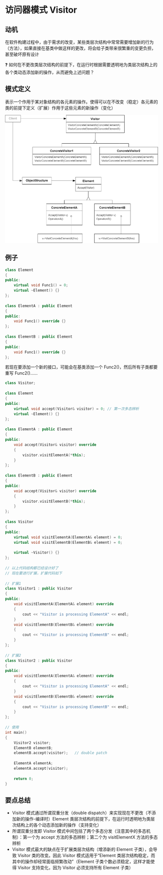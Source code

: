 # 访问器模式 Visitor

## 动机

在软件构建过程中，由于需求的改变，某些类层次结构中常常需要增加新的行为（方法），如果直接在基类中做这样的更改，将会给子类带来很繁重的变更负担，甚至破坏原有设计

:question: 如何在不更改类层次结构的前提下，在运行时根据需要透明地为类层次结构上的各个类动态添加新的操作，从而避免上述问题？

## 模式定义

表示一个作用于某对象结构的各元素的操作。使得可以在不改变（稳定）各元素的类的前提下定义（扩展）作用于这些元素的新操作（变化）

<div align="center"><img src="../images/访问器模式.drawio.png" alt="访问器模式" height=420 width= /></div>

## 例子

```cpp
class Element
{
public:
    virtual void Func1() = 0;
    virtual ~Element() {}
};

class ElementA : public Element
{
public:
    void Func1() override {}
};

class ElementB : public Element
{
public:
    void Func1() override {}
};
```

若现在要添加一个新的接口，可能会在基类添加一个 Func2()，然后所有子类都要重写 Func2()......

```cpp
class Visitor;

class Element
{
public:
    virtual void accept(Visitor& visitor) = 0; // 第一次多态辨析
    virtual ~Element() {}
};

class ElementA : public Element
{
public:
    void accept(Visitor& visitor) override
    {
        visitor.visitElementA(*this);
    }
};

class ElementB : public Element
{
public:
    void accept(Visitor& visitor) override
    {
        visitor.visitElementB(*this);
    }
};

class Visitor
{
public:
    virtual void visitElementA(ElementA& element) = 0;
    virtual void visitElementB(ElementB& element) = 0;

    virtual ~Visitor() {}
};

// 以上代码结构都已经设计好了
// 现在要进行扩展，扩展代码如下

// 扩展1
class Visitor1 : public Visitor
{
public:
    void visitElementA(ElementA& element) override
    {
        cout << "Visitor is processing ElementA" << endl;
    }
    void visitElementB(ElementB& element) override
    {
        cout << "Visitor is processing ElementB" << endl;
    }
};

// 扩展2
class Visitor2 : public Visitor
{
public:
    void visitElementA(ElementA& element) override
    {
        cout << "Visitor is processing ElementA" << endl;
    }
    void visitElementB(ElementB& element) override
    {
        cout << "Visitor is processing ElementB" << endl;
    }
};

// 使用
int main()
{
    Visitor2 visitor;
    ElementB elementB;
    elementB.accept(visitor);   // double patch

    ElementA elementA;
    elementA.accept(visitor);

    return 0;
}
```

## 要点总结

- Visitor 模式通过所谓双重分发（double dispatch）来实现现在不更改（不添加新的操作-编译时）Element 类层次结构的前提下，在运行时透明地为类层次结构上的各个动态添加新的操作（支持变化）
- 所谓双重分发即 Visitor 模式中间包括了两个多态分发（注意其中的多态机制）：第一个为 accept 方法的多态辨析；第二个为 visitElementX 方法的多态辨析
- Visitor 模式最大的缺点在于扩展类层次结构（增添新的 Element 子类），会导致 Visitor 类的改变。因此 Visitor 模式适用于“Element 类层次结构稳定，而其中的操作却经常面临频繁改动”（Element 子类个数必须稳定，这样才能使得 Visitor 支持变化，因为 Visitor 必须支持所有 Element 子类）

